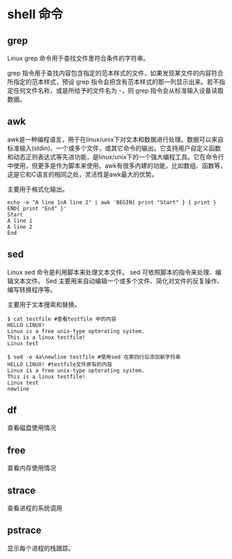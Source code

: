 # shell 命令

## grep

Linux grep 命令用于查找文件里符合条件的字符串。

grep 指令用于查找内容包含指定的范本样式的文件，如果发现某文件的内容符合所指定的范本样式，预设 grep 指令会把含有范本样式的那一列显示出来。若不指定任何文件名称，或是所给予的文件名为 -，则 grep 指令会从标准输入设备读取数据。

## awk

awk是一种编程语言，用于在linux/unix下对文本和数据进行处理。数据可以来自标准输入(stdin)、一个或多个文件，或其它命令的输出。它支持用户自定义函数和动态正则表达式等先进功能，是linux/unix下的一个强大编程工具。它在命令行中使用，但更多是作为脚本来使用。awk有很多内建的功能，比如数组、函数等，这是它和C语言的相同之处，灵活性是awk最大的优势。

主要用于格式化输出。

```
echo -e "A line 1nA line 2" | awk 'BEGIN{ print "Start" } { print } END{ print "End" }'
Start
A line 1
A line 2
End
```

## sed 

Linux sed 命令是利用脚本来处理文本文件。
sed 可依照脚本的指令来处理、编辑文本文件。
Sed 主要用来自动编辑一个或多个文件、简化对文件的反复操作、编写转换程序等。

主要用于文本搜索和替换。

```
$ cat testfile #查看testfile 中的内容  
HELLO LINUX!  
Linux is a free unix-type opterating system.  
This is a linux testfile!  
Linux test 

$ sed -e 4a\newline testfile #使用sed 在第四行后添加新字符串  
HELLO LINUX! #testfile文件原有的内容  
Linux is a free unix-type opterating system.  
This is a linux testfile!  
Linux test  
newline 
```

## df

查看磁盘使用情况

## free

查看内存使用情况

## strace

查看进程的系统调用

## pstrace

显示每个进程的栈跟踪。